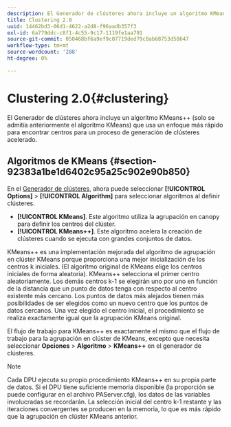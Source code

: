 ```yaml
---
description: El Generador de clústeres ahora incluye un algoritmo KMeans++ (solo se admitía anteriormente el algoritmo KMeans) que usa un enfoque más rápido para encontrar centros para un proceso de generación de clústeres acelerado.
title: Clustering 2.0
uuid: 14462bd3-06d1-4622-a2d8-f96aadb357f3
exl-id: 6a779ddc-c8f1-4c55-9c17-1119fe1aa791
source-git-commit: 050468bf6a9ef9c07719ded79c8ab68753d58647
workflow-type: tm+mt
source-wordcount: '288'
ht-degree: 0%

---
```


# Clustering 2.0{#clustering}

El Generador de clústeres ahora incluye un algoritmo KMeans++ (solo se admitía anteriormente el algoritmo KMeans) que usa un enfoque más rápido para encontrar centros para un proceso de generación de clústeres acelerado.

## Algoritmos de KMeans {#section-92383a1be1d6402c95a25c902e90b850}

En el [Generador de clústeres](https://experienceleague.adobe.com/docs/data-workbench/using/client/analysis-visualizations/visitor-cluster/c-visitor-cluster.html?lang=en), ahora puede seleccionar **[!UICONTROL Options]** > **[!UICONTROL Algorithm]** para seleccionar algoritmos al definir clústeres.

* **[!UICONTROL KMeans]**. Este algoritmo utiliza la agrupación en canopy para definir los centros del clúster.
* **[!UICONTROL KMeans++]**. Este algoritmo acelera la creación de clústeres cuando se ejecuta con grandes conjuntos de datos.

<!-- <a id="section_8193A6D60C5540BB985085BE670B4544"></a> -->

KMeans++ es una implementación mejorada del algoritmo de agrupación en clúster KMeans porque proporciona una mejor inicialización de los centros k iniciales. (El algoritmo original de KMeans elige los centros iniciales de forma aleatoria). KMeans++ selecciona el primer centro aleatoriamente. Los demás centros k-1 se elegirán uno por uno en función de la distancia que un punto de datos tenga con respecto al centro existente más cercano. Los puntos de datos más alejados tienen más posibilidades de ser elegidos como un nuevo centro que los puntos de datos cercanos. Una vez elegido el centro inicial, el procedimiento se realiza exactamente igual que la agrupación KMeans original.

El flujo de trabajo para KMeans++ es exactamente el mismo que el flujo de trabajo para la agrupación en clúster de KMeans, excepto que necesita seleccionar **Opciones** > **Algoritmo** > **KMeans++** en el generador de clústeres.

>[!NOTE]
>
>Cada DPU ejecuta su propio procedimiento KMeans++ en su propia parte de datos. Si el DPU tiene suficiente memoria disponible (la proporción se puede configurar en el archivo PAServer.cfg), los datos de las variables involucradas se recordarán. La selección inicial del centro k-1 restante y las iteraciones convergentes se producen en la memoria, lo que es más rápido que la agrupación en clúster KMeans anterior.

